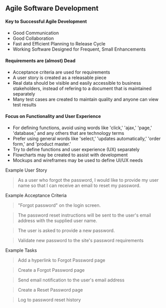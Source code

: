 ## Agile Software Development

#### Key to Successful Agile Development
* Good Communication
* Good Collaboration
* Fast and Efficient Planning to Release Cycle
* Working Software Designed for Frequent, Small Enhancements

#### Requirements are (almost) Dead
* Acceptance criteria are used for requirements
* A user story is created as a releasable piece
* Real data should be visible and easily accessible to business stakeholders, instead of refering to a document that is maintained separately
* Many test cases are created to maintain quality and anyone can view test results

#### Focus on Functionality and User Experience
* For defining functions, avoid using words like 'click,' 'ajax,' 'page,' 'database,' and any others that are technology terms
* Prefer using general words like 'select,' 'updates automatically,' 'order form,' and 'product master.'
* Try to define functions and user experience (UX) separately
* Flowcharts may be created to assist with development
* Mockups and wireframes may be used to define UI/UX needs

Example User Story
>As a user who forgot the password, I would like to provide my user name so that I can receive an email to reset my password.

Example Acceptance Criteria
>"Forgot password" on the login screen.

>The password reset instructions will be sent to the user's email address with the supplied user name.

>The user is asked to provide a new password.

>Validate new password to the site's password requirements

Example Tasks
>Add a hyperlink to Forgot Password page

>Create a Forgot Password page

>Send email notification to the user's email address

>Create a Reset Password page

>Log to password reset history
